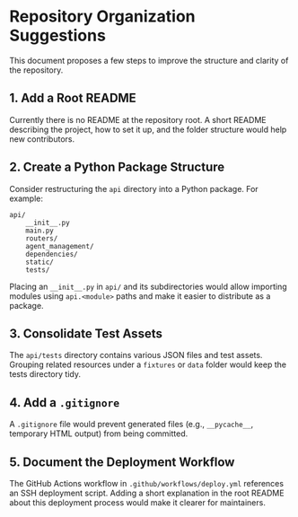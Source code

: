 # Repository Organization Suggestions

This document proposes a few steps to improve the structure and clarity of the repository.

## 1. Add a Root README
Currently there is no README at the repository root. A short README describing the project, how to set it up, and the folder structure would help new contributors.

## 2. Create a Python Package Structure
Consider restructuring the `api` directory into a Python package. For example:

```
api/
    __init__.py
    main.py
    routers/
    agent_management/
    dependencies/
    static/
    tests/
```

Placing an `__init__.py` in `api/` and its subdirectories would allow importing modules using `api.<module>` paths and make it easier to distribute as a package.

## 3. Consolidate Test Assets
The `api/tests` directory contains various JSON files and test assets. Grouping related resources under a `fixtures` or `data` folder would keep the tests directory tidy.

## 4. Add a `.gitignore`
A `.gitignore` file would prevent generated files (e.g., `__pycache__`, temporary HTML output) from being committed.

## 5. Document the Deployment Workflow
The GitHub Actions workflow in `.github/workflows/deploy.yml` references an SSH deployment script. Adding a short explanation in the root README about this deployment process would make it clearer for maintainers.


